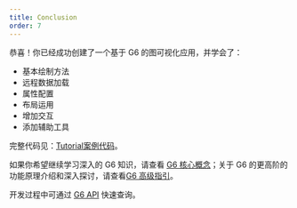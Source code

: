 ```yaml
---
title: Conclusion
order: 7
---
```


恭喜！你已经成功创建了一个基于 G6 的图可视化应用，并学会了：

- 基本绘制方法
- 远程数据加载
- 属性配置
- 布局运用
- 增加交互
- 添加辅助工具

完整代码见：[Tutorial案例代码](https://codepen.io/Yanyan-Wang/pen/mdbYZvZ)。

如果你希望继续学习深入的 G6 知识，请查看 [G6 核心概念](../middle/keyConcept)；关于 G6 的更高阶的功能原理介绍和深入探讨，请查看[G6 高级指引](../advanced/shape-and-properties)。

开发过程中可通过 [G6 API](../../api/GlobalAPI) 快速查询。
